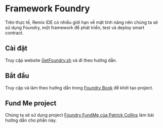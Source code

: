 # Framework Foundry

Trên thực tế, Remix IDE có nhiều giới hạn về mặt tính năng nên chúng ta sẽ sử dụng Foundry, một framework để phát triển, test và deploy smart contract.

## Cài đặt
Truy cập website [GetFoundry.sh](https://getfoundry.sh/) và đi theo hướng dẫn.

## Bắt đầu
Truy cập và làm theo hướng dẫn trong [Foundry Book](https://book.getfoundry.sh/getting-started/first-steps) để khởi tạo project.

## Fund Me project
Chúng ta sẽ sử dụng project [Foundry FundMe của Patrick Collins](https://github.com/Cyfrin/foundry-fund-me-f23) làm bài hướng dẫn cho phần này.

